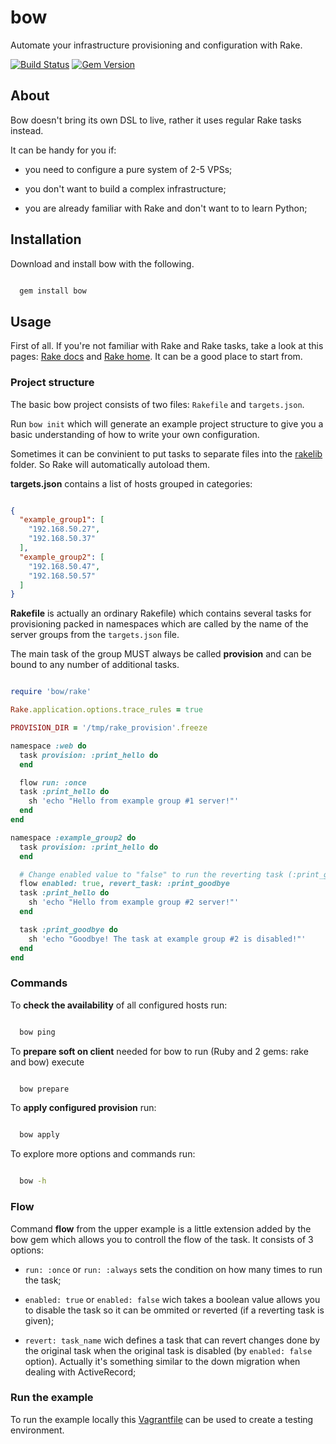 # bow

  Automate your infrastructure provisioning and configuration with Rake.

[![Build Status](https://travis-ci.org/zinovyev/bow.svg?branch=master)](https://travis-ci.org/zinovyev/bow)
[![Gem Version](https://badge.fury.io/rb/bow.svg)](https://badge.fury.io/rb/bow)


## About

Bow doesn't bring its own DSL to live, rather it uses regular Rake tasks
instead.

It can be handy for you if:

 * you need to configure a pure system of 2-5 VPSs;

 * you don't want to build a complex infrastructure;

 * you are already familiar with Rake and don't want to to learn Python;


## Installation

Download and install bow with the following.

```bash

  gem install bow

```


## Usage

First of all. If you're not familiar with Rake and Rake tasks, take a look at
this pages: [Rake docs](https://ruby.github.io/rake/) and [Rake home](https://github.com/ruby/rake). It can be a good place to start from.


### Project structure

The basic bow project consists of two files: `Rakefile` and `targets.json`.

Run `bow init` which will generate an example project structure to give you a
basic understanding of how to write your own configuration.

Sometimes it can be convinient to put tasks to separate files into the
[rakelib](https://ruby.github.io/rake/doc/rakefile_rdoc.html#label-Multiple+Rake+Files)
folder. So Rake will automatically autoload them.


**targets.json** contains a list of hosts grouped in categories:


```json

{
  "example_group1": [
    "192.168.50.27",
    "192.168.50.37"
  ],
  "example_group2": [
    "192.168.50.47",
    "192.168.50.57"
  ]
}

```


**Rakefile** is actually an ordinary Rakefile) which contains several tasks
for provisioning packed in namespaces which are called by the name of the server
groups from the `targets.json` file.

The main task of the group MUST always be called **provision** and can be bound
to any number of additional tasks.


```ruby

require 'bow/rake'

Rake.application.options.trace_rules = true

PROVISION_DIR = '/tmp/rake_provision'.freeze

namespace :web do
  task provision: :print_hello do
  end

  flow run: :once
  task :print_hello do
    sh 'echo "Hello from example group #1 server!"'
  end
end

namespace :example_group2 do
  task provision: :print_hello do
  end

  # Change enabled value to "false" to run the reverting task (:print_goodbye)
  flow enabled: true, revert_task: :print_goodbye
  task :print_hello do
    sh 'echo "Hello from example group #2 server!"'
  end

  task :print_goodbye do
    sh 'echo "Goodbye! The task at example group #2 is disabled!"'
  end
end

```


### Commands


To **check the availability** of all configured hosts run:


```bash

  bow ping

```

To **prepare soft on client** needed for bow to run
(Ruby and 2 gems: rake and bow) execute

```bash

  bow prepare

```

To **apply configured provision** run:

```bash

  bow apply

```

To explore more options and commands run:

```bash

  bow -h

```


### Flow

Command **flow** from the upper example is a little extension added by the bow
gem which allows you to controll the flow of the task. It consists of 3 options:

* `run: :once` or `run: :always` sets the condition on how many times to run
the task;

* `enabled: true` or `enabled: false` wich takes a boolean value allows you to
disable the task so it can be ommited or reverted (if a reverting task
is given);

* `revert: task_name` wich defines a task that can revert changes done
by the original task when the original task is disabled (by `enabled: false`
option). Actually it's something similar to the down migration when dealing
with ActiveRecord;


### Run the example

To run the example locally this [Vagrantfile](doc/Vagrantfile) can be used to create a
testing environment.
